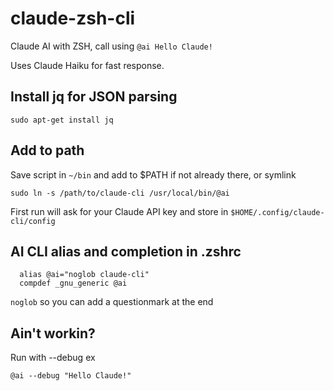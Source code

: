 # claude-zsh-cli
Claude AI with ZSH, call using `@ai Hello Claude!`

Uses Claude Haiku for fast response.

## Install jq for JSON parsing
`sudo apt-get install jq`

## Add to path
Save script in `~/bin` and add to $PATH if not already there, or symlink 

`sudo ln -s /path/to/claude-cli /usr/local/bin/@ai`

First run will ask for your Claude API key and store in `$HOME/.config/claude-cli/config`

## AI CLI alias and completion in .zshrc
```
  alias @ai="noglob claude-cli"  
  compdef _gnu_generic @ai
```

`noglob` so you can add a questionmark at the end

## Ain't workin?
Run with --debug ex 

`@ai --debug "Hello Claude!"`

